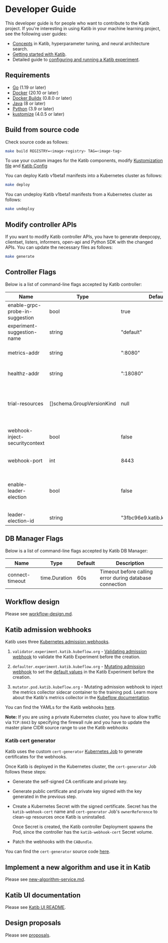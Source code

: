 # Developer Guide

This developer guide is for people who want to contribute to the Katib project.
If you're interesting in using Katib in your machine learning project,
see the following user guides:

- [Concepts](https://www.kubeflow.org/docs/components/katib/overview/)
  in Katib, hyperparameter tuning, and neural architecture search.
- [Getting started with Katib](https://kubeflow.org/docs/components/katib/hyperparameter/).
- Detailed guide to [configuring and running a Katib
  experiment](https://kubeflow.org/docs/components/katib/experiment/).

## Requirements

- [Go](https://golang.org/) (1.19 or later)
- [Docker](https://docs.docker.com/) (20.10 or later)
- [Docker Buildx](https://docs.docker.com/build/buildx/) (0.8.0 or later)
- [Java](https://docs.oracle.com/javase/8/docs/technotes/guides/install/install_overview.html) (8 or later)
- [Python](https://www.python.org/) (3.9 or later)
- [kustomize](https://kustomize.io/) (4.0.5 or later)

## Build from source code

Check source code as follows:

```bash
make build REGISTRY=<image-registry> TAG=<image-tag>
```

To use your custom images for the Katib components, modify
[Kustomization file](https://github.com/kubeflow/katib/blob/master/manifests/v1beta1/installs/katib-standalone/kustomization.yaml)
and [Katib Config](https://github.com/kubeflow/katib/blob/master/manifests/v1beta1/components/controller/katib-config.yaml)

You can deploy Katib v1beta1 manifests into a Kubernetes cluster as follows:

```bash
make deploy
```

You can undeploy Katib v1beta1 manifests from a Kubernetes cluster as follows:

```bash
make undeploy
```

## Modify controller APIs

If you want to modify Katib controller APIs, you have to
generate deepcopy, clientset, listers, informers, open-api and Python SDK with the changed APIs.
You can update the necessary files as follows:

```bash
make generate
```

## Controller Flags

Below is a list of command-line flags accepted by Katib controller:

| Name                            | Type                      | Default                       | Description                                                                                                            |
|---------------------------------|---------------------------|-------------------------------|------------------------------------------------------------------------------------------------------------------------|
| enable-grpc-probe-in-suggestion | bool                      | true                          | Enable grpc probe in suggestions                                                                                       |
| experiment-suggestion-name      | string                    | "default"                     | The implementation of suggestion interface in experiment controller                                                    |
| metrics-addr                    | string                    | ":8080"                       | The address that the metrics endpoint binds to                                                                         |
| healthz-addr                    | string                    | ":18080"                      | The address that the healthz endpoint binds to                                                                         |
| trial-resources                 | []schema.GroupVersionKind | null                          | The list of resources that can be used as trial template, in the form: Kind.version.group (e.g. TFJob.v1.kubeflow.org) |
| webhook-inject-securitycontext  | bool                      | false                         | Inject the securityContext of container[0] in the sidecar                                                              |
| webhook-port                    | int                       | 8443                          | The port number to be used for admission webhook server                                                                |
| enable-leader-election          | bool                      | false                         | Enable leader election for katib-controller. Enabling this will ensure there is only one active katib-controller.      |
| leader-election-id              | string                    | "3fbc96e9.katib.kubeflow.org" | The ID for leader election.                                                                                            |

## DB Manager Flags

Below is a list of command-line flags accepted by Katib DB Manager:

| Name            | Type          | Default | Description                                             |
|-----------------|---------------|---------|---------------------------------------------------------|
| connect-timeout | time.Duration | 60s     | Timeout before calling error during database connection |

## Workflow design

Please see [workflow-design.md](./workflow-design.md).

## Katib admission webhooks

Katib uses three [Kubernetes admission webhooks](https://kubernetes.io/docs/reference/access-authn-authz/extensible-admission-controllers/).

1. `validator.experiment.katib.kubeflow.org` -
   [Validating admission webhook](https://kubernetes.io/docs/reference/access-authn-authz/admission-controllers/#validatingadmissionwebhook)
   to validate the Katib Experiment before the creation.

1. `defaulter.experiment.katib.kubeflow.org` -
   [Mutating admission webhook](https://kubernetes.io/docs/reference/access-authn-authz/admission-controllers/#mutatingadmissionwebhook)
   to set the [default values](../pkg/apis/controller/experiments/v1beta1/experiment_defaults.go)
   in the Katib Experiment before the creation.

1. `mutator.pod.katib.kubeflow.org` - Mutating admission webhook to inject the metrics
   collector sidecar container to the training pod. Learn more about the Katib's
   metrics collector in the
   [Kubeflow documentation](https://www.kubeflow.org/docs/components/katib/experiment/#metrics-collector).

You can find the YAMLs for the Katib webhooks
[here](../manifests/v1beta1/components/webhook/webhooks.yaml).

**Note:** If you are using a private Kubernetes cluster, you have to allow traffic
via `TCP:8443` by specifying the firewall rule and you have to update the master
plane CIDR source range to use the Katib webhooks

### Katib cert generator

Katib uses the custom `cert-generator` [Kubernetes Job](https://kubernetes.io/docs/concepts/workloads/controllers/job/)
to generate certificates for the webhooks.

Once Katib is deployed in the Kubernetes cluster, the `cert-generator` Job follows these steps:

- Generate the self-signed CA certificate and private key.

- Generate public certificate and private key signed with the key generated in the previous step.

- Create a Kubernetes Secret with the signed certificate. Secret has
  the `katib-webhook-cert` name and `cert-generator` Job's `ownerReference` to
  clean-up resources once Katib is uninstalled.

  Once Secret is created, the Katib controller Deployment spawns the Pod,
  since the controller has the `katib-webhook-cert` Secret volume.

- Patch the webhooks with the `CABundle`.

You can find the `cert-generator` source code [here](../cmd/cert-generator/v1beta1).

## Implement a new algorithm and use it in Katib

Please see [new-algorithm-service.md](./new-algorithm-service.md).

## Katib UI documentation

Please see [Katib UI README](https://github.com/kubeflow/katib/tree/master/pkg/ui/v1beta1).

## Design proposals

Please see [proposals](./proposals).
